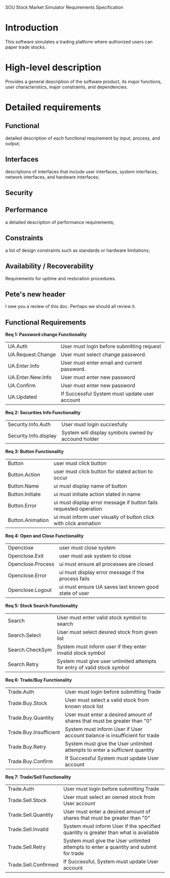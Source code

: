 SOU Stock Market Simulator Requirements Specification
# Introduction
This software simulates a trading platform where authorized users can 
paper trade stocks.
# High-level description
Provides a general description of the software product, its major functions, user characteristics, major constraints, and dependencies.
# Detailed requirements 
## Functional
detailed description of each functional requirement by input, process, and output; 
## Interfaces
descriptions of interfaces that include user interfaces, system interfaces, network interfaces, and hardware interfaces; 
## Security
## Performance
a detailed description of performance requirements; 
## Constraints
a list of design constraints such as standards or hardware limitations;
## Availability / Recoverability
Requirements for uptime and restoration procedures.

## Pete's new header
I owe you a review of this doc.
Perhaps we should all review it.

## Functional Requirements

**Req 1: Password change Functionality**
  
<table>
	<tr>
		<td>UA.Auth</td>
		<td>User must login before submitting request</td>
	</tr>
	<tr>
		<td>UA.Request.Change</td>
		<td>User must select change password.</td>
	</tr>
	<tr>
		<td>UA.Enter.Info</td>
		<td>User must enter email and current password.</td>
	</tr>
	<tr>
		<td>UA.Enter.New.Info</td>
		<td>User must enter new password</td>
	</tr>
	<tr>
		<td>UA.Confirm</td>
		<td>User must enter new password</td>
	</tr>
	<tr>
		<td>UA.Updated</td>
		<td>If Successful System must update user account</td>
	</tr>
</table>

**Req 2: Securities Info Functionality**
  
<table>
	<tr>
		<td>Security.Info.Auth</td>
		<td>User must login succesfully</td>
	</tr>
	<tr>
		<td>Security.Info.display</td>
		<td>System will display symbols owned by accound holder</td>
	</tr>
</table>

**Req 3: Button Functionality**

<table>
	<tr>
		<td>Button</td>
		<td>user must click button</td>
	</tr>
	<tr>
		<td>Button.Action</td>
		<td>user must click button for stated action to occur</td>
	</tr>
	<tr>
		<td>Button.Name</td>
		<td>ui must display name of button</td>
	</tr>
	<tr>
		<td>Button.Initiate</td>
		<td>ui must initiate action stated in name</td>
	</tr>
	<tr>
		<td>Button.Error</td>
		<td>ui must display error message if button fails requested operation</td>
	</tr>
	<tr>
		<td>Button.Animation</td>
		<td>ui must inform user visually of button click with click animation</td>
	</tr>
</table>

**Req 4: Open and Close Functionality**

<table>
	<tr>
		<td>Openclose</td>
		<td>user must close system</td>
	</tr>
	<tr>
		<td>Openclose.Exit</td>
		<td>user must ask system to close</td>
	</tr>
	<tr>
		<td>Openclose.Process</td>
		<td>ui must ensure all processes are closed</td>
	</tr>
	<tr>
		<td>Openclose.Error</td>
		<td>ui must display error message if the process fails</td>
	</tr>
	<tr>
		<td>Openclose.Logout</td>
		<td>ui must ensure UA saves last known good state of user</td>
	</tr>
</table>

**Req 5: Stock Search Functionality**

<table>
	<tr>
		<td>Search</td>
		<td>User must enter valid stock symbol to search</td>
	</tr>
	<tr>
		<td>Search.Select</td>
		<td>User must select desired stock from given list</td>
	</tr>
	<tr>
		<td>Search.CheckSym</td>
		<td>System must inform user if they enter invalid stock symbol</td>
	</tr>
	<tr>
		<td>Search.Retry</td>
		<td>System must give user unlimited attempts for entry of valid stock symbol</td>
	</tr>
</table>

**Req 6: Trade/Buy Functionality**

<table>
	<tr>
		<td>Trade.Auth</td>
		<td>User must login before submitting Trade</td>
	</tr>
	<tr>
		<td>Trade.Buy.Stock</td>
		<td>User must select a valid stock from known stock list</td>
	</tr>
	<tr>
		<td>Trade.Buy.Quantity</td>
		<td>User must enter a desired amount of shares that must be greater than "0"</td>
	</tr>
	<tr>
		<td>Trade.Buy.Insufficient</td>
		<td>System must inform User if User account balance is insufficient for trade</td>
	</tr>
	<tr>
		<td>Trade.Buy.Retry</td>
		<td>System must give the User unlimited attempts to enter a sufficient quantity</td>
	</tr>
	<tr>
		<td>Trade.Buy.Confirm</td>
		<td>If Successful System must update User account</td>
	</tr>
</table>

**Req 7: Trade/Sell Functionality**

<table>
	<tr>
		<td>Trade.Auth</td>
		<td>User must login before submitting Trade</td>
	</tr>
	<tr>
		<td>Trade.Sell.Stock</td>
		<td>User must select an owned stock from User account</td>
	</tr>
	<tr>
		<td>Trade.Sell.Quantity</td>
		<td>User must enter a desired amount of shares that must be greater than "0"</td>
	</tr>	
	<tr>
		<td>Trade.Sell.Invalid</td>
		<td>System must inform User if the specified quantity is greater than what is available</td>
	</tr>
	<tr>
		<td>Trade.Sell.Retry</td>
		<td>System must give the User unlimited attempts to enter a quantity and submit for trade</td>
	</tr>
	<tr>
		<td>Trade.Sell.Confirmed</td>
		<td>If Successful, System must update User account</td>
	</tr>
</table>
